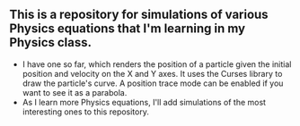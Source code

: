 ## This is a repository for simulations of various Physics equations that I'm learning in my Physics class.

- I have one so far, which renders the position of a particle given the initial position and velocity on the X and Y axes. It uses the Curses library to draw the particle's curve. A position trace mode can be enabled if you want to see it as a parabola.
- As I learn more Physics equations, I'll add simulations of the most interesting ones to this repository.
